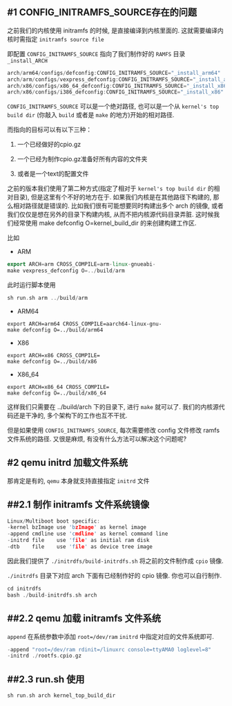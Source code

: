 #1	CONFIG_INITRAMFS_SOURCE存在的问题
-------

之前我们的内核使用 initramfs 的时候, 是直接编译到内核里面的.
这就需要编译内核时需指定 `initramfs source file`

即配置 `CONFIG_INITRAMFS_SOURCE` 指向了我们制作好的 `RAMFS` 目录 `_install_ARCH`

```cpp
arch/arm64/configs/defconfig:CONFIG_INITRAMFS_SOURCE="_install_arm64"
arch/arm/configs/vexpress_defconfig:CONFIG_INITRAMFS_SOURCE="_install_arm32"
arch/x86/configs/x86_64_defconfig:CONFIG_INITRAMFS_SOURCE="_install_x86_64"
arch/x86/configs/i386_defconfig:CONFIG_INITRAMFS_SOURCE="_install_x86"
```

`CONFIG_INITRAMFS_SOURCE` 可以是一个绝对路径,
也可以是一个从 `kernel's top build dir` (你敲入 `build` 或者是 `make` 的地方)开始的相对路径.

而指向的目标可以有以下三种：

1.	一个已经做好的cpio.gz

2.	一个已经为制作cpio.gz准备好所有内容的文件夹

3.	或者是一个text的配置文件


之前的版本我们使用了第二种方式(指定了相对于  `kernel's top build dir` 的相对目录),
但是这里有个不好的地方在于.
如果我们内核是在其他路径下构建的, 那么相对路径就是错误的.
比如我们很有可能想要同时构建出多个 arch 的镜像, 
或者我们仅仅是想在另外的目录下构建内核, 从而不把内核源代码目录弄脏.
这时候我们经常使用 make defconfig O=kernel_build_dir 的来创建构建工作区.

比如 

*	ARM

```cpp
export ARCH=arm CROSS_COMPILE=arm-linux-gnueabi-
make vexpress_defconfig O=../build/arm
```

此时运行脚本使用

```cpp
sh run.sh arm ../build/arm 
```

*	ARM64

```
export ARCH=arm64 CROSS_COMPILE=aarch64-linux-gnu-
make defconfig O=../build/arm64
```

*	X86

```
export ARCH=x86 CROSS_COMPILE= 
make defconfig O=../build/x86
```

*	X86_64

```
export ARCH=x86_64 CROSS_COMPILE= 
make defconfig O=../build/x86_64
```

这样我们只需要在 ../build/arch 下的目录下, 进行 `make` 就可以了.
我们的内核源代码还是干净的, 多个架构下的工作也互不干扰.

但是如果使用 `CONFIG_INITRAMFS_SOURCE`, 每次需要修改 config 文件修改 ramfs 文件系统的路径.
又很是麻烦, 有没有什么方法可以解决这个问题呢?


#2	qemu initrd 加载文件系统
-------

那肯定是有的, `qemu` 本身就支持直接指定 `initrd` 文件

##2.1	制作 initramfs 文件系统镜像
-------

```cpp
Linux/Multiboot boot specific:
-kernel bzImage use 'bzImage' as kernel image
-append cmdline use 'cmdline' as kernel command line
-initrd file    use 'file' as initial ram disk
-dtb    file    use 'file' as device tree image
```

因此我们提供了 `./initrdfs/build-initrdfs.sh` 将之前的文件制作成 `cpio` 镜像.

`./initrdfs` 目录下对应 arch 下面有已经制作好的 cpio 镜像.
你也可以自行制作.

```cpp
cd initrdfs
bash ./build-initrdfs.sh arch
```

##2.2	qemu 加载 initramfs 文件系统
-------

`append` 在系统参数中添加 `root=/dev/ram`
`initrd` 中指定对应的文件系统即可.

```cpp
-append "root=/dev/ram rdinit=/linuxrc console=ttyAMA0 loglevel=8"
-initrd ./rootfs.cpio.gz
```

##2.3	run.sh 使用
-------


```cpp
sh run.sh arch kernel_top_build_dir
```
